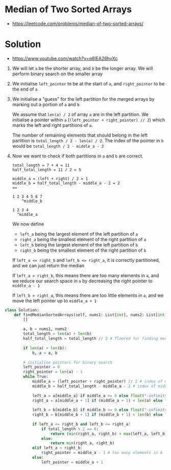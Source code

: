 # Median of Two Sorted Arrays

- https://leetcode.com/problems/median-of-two-sorted-arrays/

# Solution

- https://www.youtube.com/watch?v=q6IEA26hvXc

1. We will let `a` be the shorter array, and `b` be the longer array. We will perform binary search on the smaller array
2. We initialise `left_pointer` to be at the start of `a`, and `right_pointer` to be the end of `a`
3. We initialise a "guess" for the left partition for the merged arrays by marking out a portion of `a` and `b`

    We assume that `len(a) / 2` of array `a` are in the left partition. We initialise a pointer within `a` (`(left_pointer + right_pointer) // 2`) which marks the left and right partitions of `a`. 
    
    The number of remaining elements that should belong in the left partition is `total_length / 2 - len(a) / 2`. The index of the pointer in `b` would be `total_length / 2 - middle_a - 2`
4. Now we want to check if both partitions in `a` and `b` are correct. 

    ```
    total_length = 7 + 4 = 11
    half_total_length = 11 / 2 = 5

    middle_a = (left + right) / 2 = 1
    middle_b = half_total_length - middle_a - 2 = 2
    ==

    1 2 3 4 5 6 7
        ^middle_b

    1 2 3 4 
      ^middle_a
    ```

    We now define 
    - `left_a` being the largest element of the left partition of `a`
    - `right_a` being the smallest element of the right partition of `a`
    - `left_b` being the largest element of the left partition of `b`
    - `right_b` being the smallest element of the right partition of `b`

    If `left_a <= right_b` and `left_b <= right_a`, it is correctly partitioned, and we can just return the median
    
    If `left_a > right_b`, this means there are too many elements in `a`, and we reduce our search space in `a` by decreasing the right pointer to `middle_a - 1`

    If `left_b > right_a`, this means there are too little elements in `a`, and we move the left pointer up to `middle_a + 1`


```python
class Solution:
    def findMedianSortedArrays(self, nums1: List[int], nums2: List[int]) -> float:
        []
        
        a, b = nums1, nums2
        total_length = len(a) + len(b)
        half_total_length = total_length // 2 # floored for finding median position
        
        if len(a) > len(b):
            b, a = a, b
            
        # initialise pointers for binary search
        left_pointer = 0
        right_pointer = len(a) - 1
        while True:
            middle_a = (left_pointer + right_pointer) // 2 # index of middle element in a
            middle_b = half_total_length - middle_a - 2 # index of middle element in b
            
            left_a = a[middle_a] if middle_a >= 0 else float("-infinity")
            right_a = a[middle_a + 1] if (middle_a + 1) < len(a) else float("infinity")
            
            left_b = b[middle_b] if middle_b >= 0 else float("-infinity")
            right_b = b[middle_b + 1] if (middle_b + 1) < len(b) else float("infinity")
            
            if left_a <= right_b and left_b <= right_a:
                if total_length % 2 == 0:
                    return (min(right_a, right_b) + max(left_a, left_b)) / 2
                else:
                    return min(right_a, right_b)
            elif left_a > right_b:
                right_pointer = middle_a - 1 # too many elements in A
            else:
                left_pointer = middle_a + 1
```
